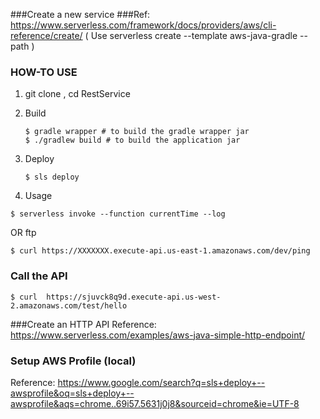 ###Create a new service
###Ref: https://www.serverless.com/framework/docs/providers/aws/cli-reference/create/ ( Use serverless create --template aws-java-gradle --path <name-of-service>)
### HOW-TO USE 
1. git clone <URL>, cd RestService
2. Build 
   ```
   $ gradle wrapper # to build the gradle wrapper jar
   $ ./gradlew build # to build the application jar
   ```
3. Deploy
   ```
   $ sls deploy
   ```
   
4. Usage 
```
$ serverless invoke --function currentTime --log
```
OR ftp
```
$ curl https://XXXXXXX.execute-api.us-east-1.amazonaws.com/dev/ping
```
### Call the API
```
$ curl  https://sjuvck8q9d.execute-api.us-west-2.amazonaws.com/test/hello
```

###Create an HTTP API
Reference: https://www.serverless.com/examples/aws-java-simple-http-endpoint/

### Setup AWS Profile (local)
Reference: https://www.google.com/search?q=sls+deploy+--awsprofile&oq=sls+deploy+--awsprofile&aqs=chrome..69i57.5631j0j8&sourceid=chrome&ie=UTF-8


